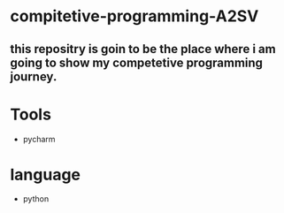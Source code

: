 # compitetive-programming-A2SV
## this repositry is goin to be the place where i am going to show my competetive programming journey.


# Tools
- pycharm
# language
- python

